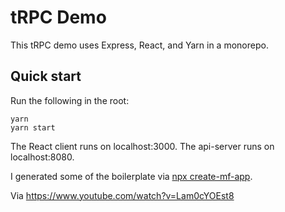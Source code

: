 # tRPC Demo

This tRPC demo uses Express, React, and Yarn in a monorepo.

## Quick start

Run the following in the root:

```
yarn
yarn start
```

The React client runs on localhost:3000.
The api-server runs on localhost:8080.

I generated some of the boilerplate via [npx create-mf-app](https://www.npmjs.com/package/create-mf-app).

Via https://www.youtube.com/watch?v=Lam0cYOEst8
